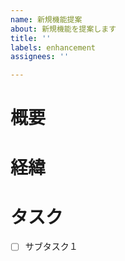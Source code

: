 ```yaml
---
name: 新規機能提案
about: 新規機能を提案します
title: ''
labels: enhancement
assignees: ''

---
```


# 概要


# 経緯


# タスク

- [ ] サブタスク１
